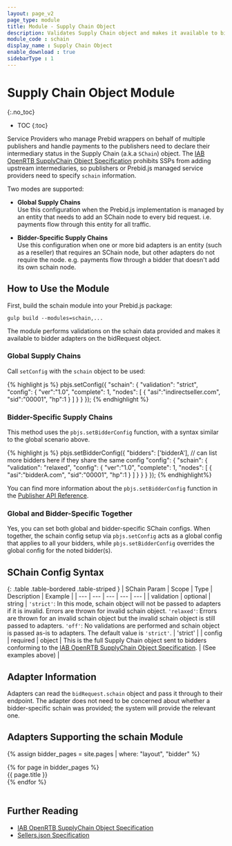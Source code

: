 ```yaml
---
layout: page_v2
page_type: module
title: Module - Supply Chain Object
description: Validates Supply Chain object and makes it available to bidder
module_code : schain
display_name : Supply Chain Object
enable_download : true
sidebarType : 1
---
```


# Supply Chain Object Module
{:.no_toc}

* TOC
{:toc}

Service Providers who manage Prebid wrappers on behalf of multiple publishers and handle payments to the publishers need to declare their intermediary status in the Supply Chain (a.k.a `SChain`) object. The [IAB OpenRTB SupplyChain Object Specification](https://github.com/InteractiveAdvertisingBureau/openrtb/blob/master/supplychainobject.md) prohibits SSPs from adding upstream intermediaries, so publishers or Prebid.js managed service providers need to specify `schain` information.

Two modes are supported:

- **Global Supply Chains**  
  Use this configuration when the Prebid.js implementation is managed by an entity that needs to add an SChain node to every bid request. i.e. payments flow through this entity for all traffic.

- **Bidder-Specific Supply Chains**  
  Use this configuration when one or more bid adapters is an entity (such as a reseller) that requires an SChain node, but other adapters do not require the node. e.g. payments flow through a bidder that doesn't add its own schain node.

## How to Use the Module

First, build the schain module into your Prebid.js package:
```
gulp build --modules=schain,...
```

The module performs validations on the schain data provided and makes it available to bidder adapters on the bidRequest object.

### Global Supply Chains

Call `setConfig` with the `schain` object to be used:

{% highlight js %}
pbjs.setConfig({
  "schain": {
    "validation": "strict",
    "config": {
      "ver":"1.0",
      "complete": 1,
      "nodes": [
        {
          "asi":"indirectseller.com",
          "sid":"00001",
          "hp":1
        }
      ]
    }
  }
});
{% endhighlight %}

### Bidder-Specific Supply Chains

This method uses the `pbjs.setBidderConfig` function, with a syntax similar to the global scenario above.

{% highlight js %}
pbjs.setBidderConfig({
  "bidders": ['bidderA'],   // can list more bidders here if they share the same config
  "config": {
    "schain": {
      "validation": "relaxed",
      "config": {
        "ver":"1.0",
        "complete": 1,
        "nodes": [
          {
            "asi":"bidderA.com",
            "sid":"00001",
            "hp":1
          }
        ]
      }
    }
  }
});
{% endhighlight%}

You can find more information about the `pbjs.setBidderConfig` function in the [Publisher API Reference]({{site.baseurl}}/dev-docs/publisher-api-reference/setBidderConfig.html).

### Global and Bidder-Specific Together

Yes, you can set both global and bidder-specific SChain configs. When together, the schain config setup via `pbjs.setConfig` acts as a global config that applies to all your bidders, while `pbjs.setBidderConfig` overrides the global config for the noted bidder(s).

## SChain Config Syntax

{: .table .table-bordered .table-striped }
| SChain Param | Scope | Type | Description | Example |
| --- | --- | --- | --- | --- |
| validation | optional | string | `'strict'`: In this mode, schain object will not be passed to adapters if it is invalid. Errors are thrown for invalid schain object. `'relaxed'`: Errors are thrown for an invalid schain object but the invalid schain object is still passed to adapters. `'off'`: No validations are performed and schain object is passed as-is to adapters. The default value is `'strict'`. | 'strict' |
| config | required | object | This is the full Supply Chain object sent to bidders conforming to the [IAB OpenRTB SupplyChain Object Specification](https://github.com/InteractiveAdvertisingBureau/openrtb/blob/master/supplychainobject.md). | (See examples above) |

## Adapter Information

Adapters can read the `bidRequest.schain` object and pass it through to their endpoint. The adapter does not need to be concerned about whether a bidder-specific schain was provided; the system will provide the relevant one.

## Adapters Supporting the schain Module

{% assign bidder_pages = site.pages | where: "layout", "bidder" %}

<div class="adapters">
{% for page in bidder_pages %}
  <div class="col-md-4{% if page.schain_supported %} schain_supported{% endif %}">
  {{ page.title }}
  </div>
{% endfor %}
</div>

<script>
$(function(){
  $('.adapters .col-md-4').hide();
  $('.schain_supported').show();
});
</script>

<br style="clear: both">

## Further Reading

- [IAB OpenRTB SupplyChain Object Specification](https://github.com/InteractiveAdvertisingBureau/openrtb/blob/master/supplychainobject.md)
- [Sellers.json Specification](https://iabtechlab.com/sellers-json/)  
